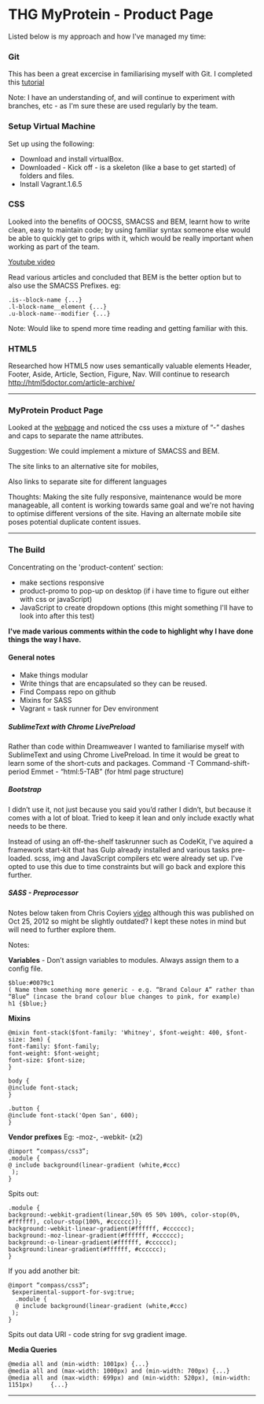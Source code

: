 # THG MyProtein - Product Page

Listed below is my approach and how I've managed my time:

### Git
This has been a great excercise in familiarising myself with Git. I completed this [tutorial](https://try.github.io/levels/1/challenges/1)

Note: I have an understanding of, and will continue to experiment with branches, etc - as I'm sure these are used regularly by the team.

### Setup Virtual Machine
Set up using the following:
 - Download and install virtualBox.
 - Downloaded - Kick off - is a skeleton (like a base to get started) of folders and files.
 - Install Vagrant.1.6.5

### CSS 
Looked into the benefits of OOCSS, SMACSS and BEM, learnt how to write clean, easy to maintain code; by using familiar syntax someone else would be able to quickly get to grips with it, which would be really important when working as part of the team.

[Youtube video](http:www.youtube.com/watch?v=j9Uxge675So)

Read various articles and concluded that BEM is the better option but to also use the SMACSS Prefixes. eg: 

    .is--block-name {...}
    .l-block-name__element {...}
    .u-block-name--modifier {...}

Note: Would like to spend more time reading and getting familiar with this.

### HTML5
Researched how HTML5 now uses semantically valuable elements 
Header, Footer, Aside, Article, Section, Figure, Nav. Will continue to research <http://html5doctor.com/article-archive/>

---

### MyProtein Product Page
Looked at the [webpage](http://www.myprotein.com/sports-nutrition/impact-whey-protein/10530943.html) and noticed the css uses a mixture of “-” dashes and caps to separate the name attributes.  

Suggestion: We could implement a mixture of SMACSS and BEM.

The site links to an alternative site for mobiles,
<link rel="alternate" media="only screen and (max-width: 640px)" href="http://m.myprotein.com/sports-nutrition/impact-whey-protein/10530943.html">

Also links to separate site for different languages
<link rel="alternate" hreflang="da-dk" href="http://m.myprotein.dk/sports-nutrition/impact-whey-protein/10530943.html"/>

Thoughts: Making the site fully responsive, maintenance would be more manageable, all content is working towards same goal and we're not having to optimise different versions of the site. Having an alternate mobile site poses potential duplicate content issues.

---

### The Build
Concentrating on the 'product-content' section:
- make sections responsive
- product-promo to pop-up on desktop (if i have time to figure out either with css or javaScript)
- JavaScript to create dropdown options (this might something I'll have to look into after this test)

**I've made various comments within the code to highlight why I have done things the way I have.**


#### General notes
- Make things modular
- Write things that are encapsulated so they can be reused. 
- Find Compass repo on github
- Mixins for SASS
- Vagrant = task runner for Dev environment

##### SublimeText with Chrome LivePreload
Rather than code within Dreamweaver I wanted to familiarise myself with SublimeText and using Chrome LivePreload. In time it would be great to learn some of the short-cuts and packages.
Command -T
Command-shift-period
Emmet - “html:5-TAB” (for html page structure)

##### Bootstrap
I didn’t use it, not just because you said you’d rather I didn’t, but because it comes with a lot of bloat. Tried to keep it lean and only include exactly what needs to be there. 

Instead of using an off-the-shelf taskrunner such as CodeKit, I've aquired a framework start-kit that has Gulp already installed and various tasks pre-loaded. scss, img and JavaScript compilers etc were already set up. I've opted to use this due to time constraints but will go back and explore this further.

##### SASS - Preprocessor 
Notes below taken from Chris Coyiers [video](https://www.youtube.com/watch?v=vsTrAfJFLXI) although this was published on Oct 25, 2012 so might be slightly outdated? I kept these notes in mind but will need to further explore them.

Notes:

**Variables** - Don’t assign variables to modules. Always assign them to a config file. 

    $blue:#0079c1 
    ( Name them something more generic - e.g. “Brand Colour A” rather than “Blue” (incase the brand colour blue changes to pink, for example)
    h1 {$blue;}
    
**Mixins**

    @mixin font-stack($font-family: 'Whitney', $font-weight: 400, $font-size: 3em) {
    font-family: $font-family;
    font-weight: $font-weight;
    font-size: $font-size;
    }

    body {
    @include font-stack;
    }

    .button {
    @include font-stack('Open San', 600);
    }

**Vendor prefixes**
Eg: -moz-, -webkit- (x2)

    @import “compass/css3”;
    .module {
    @ include background(linear-gradient (white,#ccc)
     );
    }
    
Spits out:

    .module {
    background:-webkit-gradient(linear,50% 05 50% 100%, color-stop(0%, #ffffff), colour-stop(100%, #cccccc));
    background:-webkit-linear-gradient(#ffffff, #cccccc);
    background:-moz-linear-gradient(#ffffff, #cccccc);
    background:-o-linear-gradient(#ffffff, #cccccc);
    background:linear-gradient(#ffffff, #cccccc);
    }

If you add another bit:

    @import “compass/css3”;
     $experimental-support-for-svg:true;
      .module {
      @ include background(linear-gradient (white,#ccc)
     );
    }
    
Spits out data URI - code string for svg gradient image.
    
**Media Queries**

    @media all and (min-width: 1001px) {...}
    @media all and (max-width: 1000px) and (min-width: 700px) {...}
    @media all and (max-width: 699px) and (min-width: 520px), (min-width: 1151px)     {...}



---








